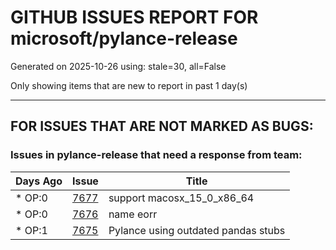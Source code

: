 
# GITHUB ISSUES REPORT FOR microsoft/pylance-release


Generated on 2025-10-26 using: stale=30, all=False


Only showing items that are new to report in past 1 day(s)


---

## FOR ISSUES THAT ARE NOT MARKED AS BUGS:


### Issues in pylance-release that need a response from team:

| Days Ago | Issue | Title |
| --- | --- | --- |
 | \* OP:0  |[7677](https://github.com/microsoft/pylance-release/issues/7677 "support macosx_15_0_x86_64")  |support macosx_15_0_x86_64 |
 | \* OP:0  |[7676](https://github.com/microsoft/pylance-release/issues/7676 "name eorr")  |name eorr |
 | \* OP:1  |[7675](https://github.com/microsoft/pylance-release/issues/7675 "Pylance using outdated pandas stubs")  |Pylance using outdated pandas stubs |




















